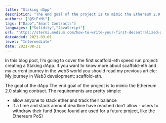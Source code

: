 ```yaml
---
title: "Staking dApp"
description: "The end goal of the project is to mimic the Ethereum 2.0 staking contract using scaffold-eth."
authors: ["@StErMi"]
tags: ["Dapp","Smart Contracts"]
languages: ["Solidity","JavaScript"]
url: "https://stermi.medium.com/how-to-write-your-first-decentralized-app-scaffold-eth-challenge-1-staking-dapp-b0b6a6f4d242"
dateAdded: 2021-09-01
level: "Intermediate"
date: 2021-08-31
---
```


In this blog post, I’m going to cover the first scaffold-eth speed run project: creating a Staking dApp. If you want to know more about scaffold-eth and my current journey in the web3 world you should read my previous article: My journey in Web3 development: scaffold-eth.

The goal of the dApp
The end goal of the project is to mimic the Ethereum 2.0 staking contract. The requirements are pretty simple:
- allow anyone to stack ether and track their balance
- if a time and stack amount deadline have reached don’t allow - users to withdraw their fund (those found are used for a future project, like the Ethereum PoS)